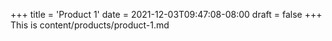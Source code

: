 +++
title = 'Product 1'
date = 2021-12-03T09:47:08-08:00
draft = false
+++
This is content/products/product-1.md
